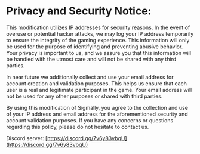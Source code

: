 # Privacy and Security Notice:

This modification utilizes IP addresses for security reasons. In the event of overuse or potential hacker attacks, we may log your IP address temporarily to ensure the integrity of the gaming experience. This information will only be used for the purpose of identifying and preventing abusive behavior. Your privacy is important to us, and we assure you that this information will be handled with the utmost care and will not be shared with any third parties.

In near future we additionally collect and use your email address for account creation and validation purposes. This helps us ensure that each user is a real and legitimate participant in the game. Your email address will not be used for any other purposes or shared with third parties.

By using this modification of Sigmally, you agree to the collection and use of your IP address and email address for the aforementioned security and account validation purposes. If you have any concerns or questions regarding this policy, please do not hesitate to contact us.

Discord server: [https://discord.gg/7v6y83vbqU](https://discord.gg/7v6y83vbqU)
